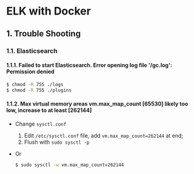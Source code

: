 # ELK with Docker

## 1. Trouble Shooting

### 1.1. Elasticsearch

#### 1.1.1. Failed to start Elasticsearch. Error opening log file '/gc.log': Permission denied

```bash
$ chmod -R 755 ./logs
$ chmod -R 755 ./plugins
```

#### 1.1.2. Max virtual memory areas vm.max_map_count [65530] likely too low, increase to at least [262144]

- Change `sysctl.conf`
  1. Edit `/etc/sysctl.conf` file, add `vm.max_map_count=262144` at end;
  2. Flush with `sudo sysctl -p`

- Or
    ```bash
    $ sudo sysctl -w vm.max_map_count=262144
    ```